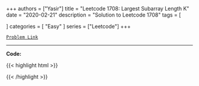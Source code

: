 
+++
authors = ["Yasir"]
title = "Leetcode 1708: Largest Subarray Length K"
date = "2020-02-21"
description = "Solution to Leetcode 1708"
tags = [
    
]
categories = [
    "Easy"
]
series = ["Leetcode"]
+++



[`Problem Link`](https://leetcode.com/problems/largest-subarray-length-k/description/)

---

**Code:**

{{< highlight html >}}

{{< /highlight >}}

